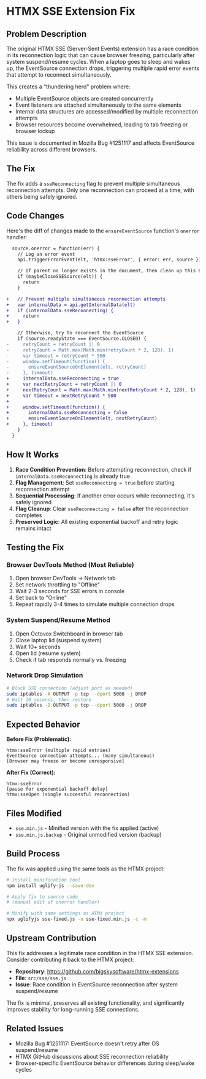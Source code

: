 # HTMX SSE Extension Fix

## Problem Description

The original HTMX SSE (Server-Sent Events) extension has a race condition in its reconnection logic that can cause browser freezing, particularly after system suspend/resume cycles. When a laptop goes to sleep and wakes up, the EventSource connection drops, triggering multiple rapid error events that attempt to reconnect simultaneously.

This creates a "thundering herd" problem where:
- Multiple EventSource objects are created concurrently  
- Event listeners are attached simultaneously to the same elements
- Internal data structures are accessed/modified by multiple reconnection attempts
- Browser resources become overwhelmed, leading to tab freezing or browser lockup

This issue is documented in Mozilla Bug #1251117 and affects EventSource reliability across different browsers.

## The Fix

The fix adds a `sseReconnecting` flag to prevent multiple simultaneous reconnection attempts. Only one reconnection can proceed at a time, with others being safely ignored.

## Code Changes

Here's the diff of changes made to the `ensureEventSource` function's `onerror` handler:

```diff
  source.onerror = function(err) {
    // Log an error event
    api.triggerErrorEvent(elt, 'htmx:sseError', { error: err, source })

    // If parent no longer exists in the document, then clean up this EventSource
    if (maybeCloseSSESource(elt)) {
      return
    }

+   // Prevent multiple simultaneous reconnection attempts
+   var internalData = api.getInternalData(elt)
+   if (internalData.sseReconnecting) {
+     return
+   }

    // Otherwise, try to reconnect the EventSource
    if (source.readyState === EventSource.CLOSED) {
-     retryCount = retryCount || 0
-     retryCount = Math.max(Math.min(retryCount * 2, 128), 1)
-     var timeout = retryCount * 500
-     window.setTimeout(function() {
-       ensureEventSourceOnElement(elt, retryCount)
-     }, timeout)
+     internalData.sseReconnecting = true
+     var nextRetryCount = retryCount || 0
+     nextRetryCount = Math.max(Math.min(nextRetryCount * 2, 128), 1)
+     var timeout = nextRetryCount * 500
+
+     window.setTimeout(function() {
+       internalData.sseReconnecting = false
+       ensureEventSourceOnElement(elt, nextRetryCount)
+     }, timeout)
    }
  }
```

## How It Works

1. **Race Condition Prevention**: Before attempting reconnection, check if `internalData.sseReconnecting` is already true
2. **Flag Management**: Set `sseReconnecting = true` before starting reconnection attempt
3. **Sequential Processing**: If another error occurs while reconnecting, it's safely ignored
4. **Flag Cleanup**: Clear `sseReconnecting = false` after the reconnection completes
5. **Preserved Logic**: All existing exponential backoff and retry logic remains intact

## Testing the Fix

### Browser DevTools Method (Most Reliable)
1. Open browser DevTools → Network tab
2. Set network throttling to "Offline" 
3. Wait 2-3 seconds for SSE errors in console
4. Set back to "Online"
5. Repeat rapidly 3-4 times to simulate multiple connection drops

### System Suspend/Resume Method
1. Open Octovox Switchboard in browser tab
2. Close laptop lid (suspend system)
3. Wait 10+ seconds
4. Open lid (resume system)
5. Check if tab responds normally vs. freezing

### Network Drop Simulation
```bash
# Block SSE connection (adjust port as needed)
sudo iptables -A OUTPUT -p tcp --dport 5000 -j DROP
# Wait 10 seconds, then restore
sudo iptables -D OUTPUT -p tcp --dport 5000 -j DROP
```

## Expected Behavior

**Before Fix (Problematic):**
```
htmx:sseError (multiple rapid entries)
EventSource connection attempts... (many simultaneous)
[Browser may freeze or become unresponsive]
```

**After Fix (Correct):**
```
htmx:sseError
[pause for exponential backoff delay]
htmx:sseOpen (single successful reconnection)
```

## Files Modified

- `sse.min.js` - Minified version with the fix applied (active)
- `sse.min.js.backup` - Original unmodified version (backup)

## Build Process

The fix was applied using the same tools as the HTMX project:

```bash
# Install minification tool
npm install uglify-js --save-dev

# Apply fix to source code
# (manual edit of onerror handler)

# Minify with same settings as HTMX project  
npx uglifyjs sse-fixed.js -o sse-fixed.min.js -c -m
```

## Upstream Contribution

This fix addresses a legitimate race condition in the HTMX SSE extension. Consider contributing it back to the HTMX project:

- **Repository**: https://github.com/bigskysoftware/htmx-extensions
- **File**: `src/sse/sse.js` 
- **Issue**: Race condition in EventSource reconnection after system suspend/resume

The fix is minimal, preserves all existing functionality, and significantly improves stability for long-running SSE connections.

## Related Issues

- Mozilla Bug #1251117: EventSource doesn't retry after OS suspend/resume
- HTMX GitHub discussions about SSE reconnection reliability
- Browser-specific EventSource behavior differences during sleep/wake cycles